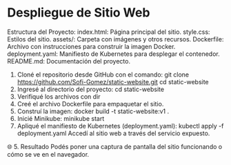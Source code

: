 # Despliegue de Sitio Web

Estructura del Proyecto:
  index.html: Página principal del sitio.
  style.css: Estilos del sitio.
  assets/: Carpeta con imágenes y otros recursos.
  Dockerfile: Archivo con instrucciones para construir la imagen Docker.
  deployment.yaml: Manifiesto de Kubernetes para desplegar el contenedor.
  README.md: Documentación del proyecto.
  
1. Cloné el repositorio desde GitHub con el comando:
  git clone https://github.com/Sofi-Gomez/static-website.git
  cd static-website
2. Ingresé al directorio del proyecto:
  cd static-website
3. Verifiqué los archivos con dir 
4. Creé el archivo Dockerfile para empaquetar el sitio.
5. Construí la imagen:
docker build -t static-website:v1 .
6. Inicié Minikube:
minikube start
7. Apliqué el manifiesto de Kubernetes (deployment.yaml):
kubectl apply -f deployment.yaml
Accedí al sitio web a través del servicio expuesto.

🌐 5. Resultado
Podés poner una captura de pantalla del sitio funcionando o cómo se ve en el navegador.
